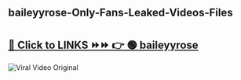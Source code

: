
 ## baileyyrose-Only-Fans-Leaked-Videos-Files

# <h2><a href="https://mediaupload.pro?baileyyrose">🔗 Click to LINKS ⏩⏩ 👉 🟢 baileyyrose </a></h2>

<a href="https://mediaupload.pro?baileyyrose" rel="nofollow" data-target="animated-image.originalLink"><img src="https://i.ibb.co.com/xMMVF88/686577567.gif" alt="Viral Video Original" style="max-width: 100%; display: inline-block;" data-target="animated-image.originalImage"></a>